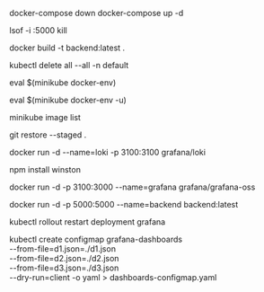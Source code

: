 docker-compose down
docker-compose up -d


lsof -i :5000
kill <pid>

docker build -t backend:latest .

kubectl delete all --all -n default

eval $(minikube docker-env)

eval $(minikube docker-env -u)

minikube image list

git restore --staged .



<!-- Loki -->
docker run -d --name=loki -p 3100:3100 grafana/loki

<!-- winston -->
npm install winston


<!-- docker port  -->
docker run -d -p 3100:3000 --name=grafana grafana/grafana-oss


docker run -d -p 5000:5000 --name=backend backend:latest


kubectl rollout restart deployment grafana



kubectl create configmap grafana-dashboards \
  --from-file=d1.json=./d1.json \
  --from-file=d2.json=./d2.json \
  --from-file=d3.json=./d3.json \
  --dry-run=client -o yaml > dashboards-configmap.yaml